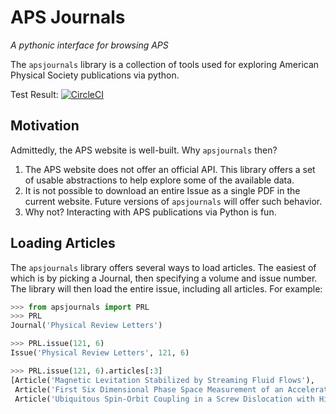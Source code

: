 # APS Journals
_A pythonic interface for browsing APS_

The `apsjournals` library is a collection of tools used for exploring American 
Physical Society publications via python. 

Test Result: [![CircleCI](https://circleci.com/gh/JWKennington/apsjournals/tree/master.svg?style=svg)](https://circleci.com/gh/JWKennington/apsjournals/tree/master)

## Motivation
Admittedly, the APS website is well-built. Why `apsjournals` then? 
1. The APS website does not offer an official API. This library offers a set of usable abstractions 
to help explore some of the available data.
1. It is not possible to download an entire Issue as a single PDF in the current website. 
Future versions of `apsjournals` will offer such behavior.
1. Why not? Interacting with APS publications via Python is fun.

## Loading Articles 
The `apsjournals` library offers several ways to load articles. The easiest of which
is by picking a Journal, then specifying a volume and issue number. The library will then
load the entire issue, including all articles. For example:
```python
>>> from apsjournals import PRL
>>> PRL
Journal('Physical Review Letters')

>>> PRL.issue(121, 6)
Issue('Physical Review Letters', 121, 6)

>>> PRL.issue(121, 6).articles[:3]
[Article('Magnetic Levitation Stabilized by Streaming Fluid Flows'),
 Article('First Six Dimensional Phase Space Measurement of an Accelerator Beam'),
 Article('Ubiquitous Spin-Orbit Coupling in a Screw Dislocation with High Spin Coherency')]
```
 